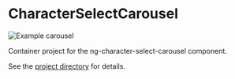 # CharacterSelectCarousel

![Example carousel](https://github.com/matthewgerrard/ng-character-select-carousel/raw/master/example.gif)

Container project for the ng-character-select-carousel component.

See the [project directory](https://github.com/matthewgerrard/ng-character-select-carousel/tree/master/projects/ng-character-select-carousel) for details.
